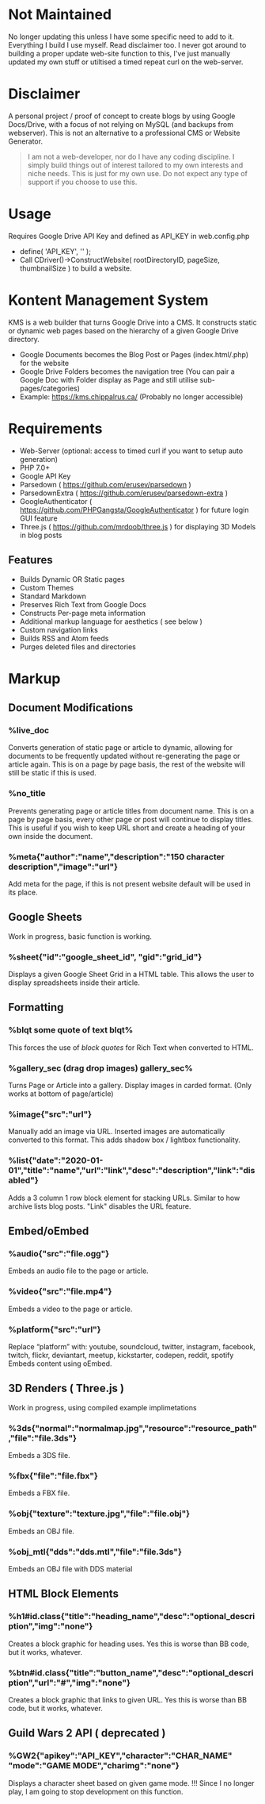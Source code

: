 # Not Maintained
No longer updating this unless I have some specific need to add to it. Everything I build I use myself. Read disclaimer too. I never got around to building a proper update web-site function to this, I've just manually updated my own stuff or utiltised a timed repeat curl on the web-server.

# Disclaimer
A personal project / proof of concept to create blogs by using Google Docs/Drive, with a focus of not relying on MySQL (and backups from webserver). This is not an alternative to a professional CMS or Website Generator.
> I am not a web-developer, nor do I have any coding discipline. I simply build things out of interest tailored to my own interests and niche needs. This is just for my own use. Do not expect any type of support if you choose to use this.

# Usage
Requires Google Drive API Key and defined as API_KEY in web.config.php
- define( 'API_KEY', '' );
- Call CDriver()->ConstructWebsite( rootDirectoryID, pageSize, thumbnailSize ) to build a website.

# Kontent Management System
KMS is a web builder that turns Google Drive into a CMS. It constructs static or dynamic web pages based on the hierarchy of a given Google Drive directory.

- Google Documents becomes the Blog Post or Pages (index.html/.php) for the website
- Google Drive Folders becomes the navigation tree (You can pair a Google Doc with Folder display as Page and still utilise sub-pages/categories)
- Example: https://kms.chippalrus.ca/ (Probably no longer accessible)

# Requirements
- Web-Server (optional: access to timed curl if you want to setup auto generation)
- PHP 7.0+
- Google API Key
- Parsedown ( https://github.com/erusev/parsedown )
- ParsedownExtra ( https://github.com/erusev/parsedown-extra )
- GoogleAuthenticator ( https://github.com/PHPGangsta/GoogleAuthenticator ) for future login GUI feature
- Three.js ( https://github.com/mrdoob/three.js ) for displaying 3D Models in blog posts

## Features
- Builds Dynamic OR Static pages
- Custom Themes
- Standard Markdown
- Preserves Rich Text from Google Docs
- Constructs Per-page meta information
- Additional markup language for aesthetics ( see below )
- Custom navigation links
- Builds RSS and Atom feeds
- Purges deleted files and directories

# Markup
## Document Modifications

### %live_doc
Converts generation of static page or article to dynamic, allowing for documents to be frequently updated without re-generating the page or article again. This is on a page by page basis, the rest of the website will still be static if this is used.

### %no_title
Prevents generating page or article titles from document name. This is on a page by page basis, every other page or post will continue to display titles. This is useful if you wish to keep URL short and create a heading of your own inside the document.

### %meta{"author":"name","description":"150 character description","image":"url"}
Add meta for the page, if this is not present website default will be used in its place.

## Google Sheets
Work in progress, basic function is working.
### %sheet{"id":"google_sheet_id", "gid":"grid_id"}
Displays a given Google Sheet Grid in a HTML table. This allows the user to display spreadsheets inside their article.

## Formatting

### %blqt some quote of text blqt%
This forces the use of *block quotes* for Rich Text when converted to HTML.

### %gallery_sec (drag drop images) gallery_sec%
Turns Page or Article into a gallery. Display images in carded format. (Only works at bottom of page/article)

### %image{"src":"url"}
Manually add an image via URL. Inserted images are automatically converted to this format. This adds shadow box / lightbox functionality.

### %list{"date":"2020-01-01","title":"name","url":"link","desc":"description","link":"disabled"}
Adds a 3 column 1 row block element for stacking URLs. Similar to how archive lists blog posts. "Link" disables the URL feature.

## Embed/oEmbed

### %audio{"src":"file.ogg"}
Embeds an audio file to the page or article.

### %video{"src":"file.mp4"}
Embeds a video to the page or article.

### %platform{"src":"url"}
Replace “platform” with:  youtube, soundcloud, twitter, instagram, facebook, twitch, flickr, deviantart, meetup, kickstarter, codepen, reddit, spotify
Embeds content using oEmbed. 


## 3D Renders ( Three.js )
Work in progress, using compiled example implimetations
### %3ds{"normal":"normalmap.jpg","resource":"resource_path","file":"file.3ds"}
Embeds a 3DS file.

### %fbx{"file":"file.fbx"}
Embeds a FBX file.

### %obj{"texture":"texture.jpg","file":"file.obj"}
Embeds an OBJ file.

### %obj_mtl{"dds":"dds.mtl","file":"file.3ds"}
Embeds an OBJ file with DDS material


## HTML Block Elements

### %h1#id.class{"title":"heading_name","desc":"optional_description","img":"none"}
Creates a block graphic for heading uses. Yes this is worse than BB code, but it works, whatever.

### %btn#id.class{"title":"button_name","desc":"optional_description","url":"#","img":"none"}
Creates a block graphic that links to given URL. Yes this is worse than BB code, but it works, whatever.

## Guild Wars 2 API ( deprecated )

### %GW2{"apikey":"API_KEY","character":"CHAR_NAME" "mode":"GAME MODE","charimg":"none"}
Displays a character sheet based on given game mode.
!!! Since I no longer play, I am going to stop development on this function.
